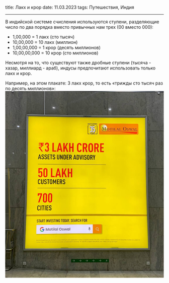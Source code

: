 title: Лакх и крор
date: 11.03.2023
tags: Путешествия, Индия

---

В индийской системе счисления используются ступени, разделяющие число по два порядка вместо привычных нам трех (00 вместо 000):
- 1,00,000 = 1 лакх (сто тысяч)
- 10,00,000 = 10 лакх (миллион)
- 1,00,00,000 = 1 крор (десять миллионов)
- 10,00,00,000 = 10 крор (сто миллионов)

Несмотря на то, что существуют также дробные ступени (тысяча - хазар, миллиард - араб), индусы предпочитают использовать только лакх и крор.

Например, на этом плакате: 3 лакх крор, то есть «трижды сто тысяч раз по десять миллионов»:
![Плакат](lakh-crore/ad.jpeg)